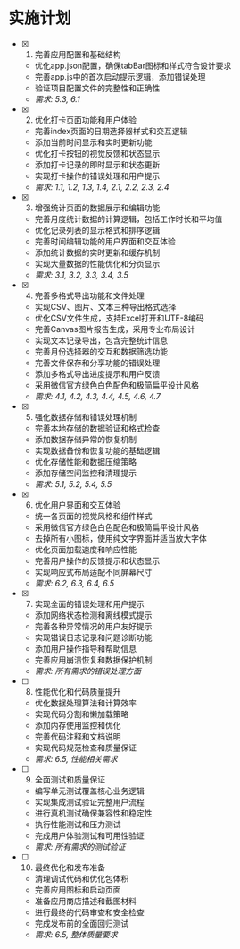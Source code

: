 # 实施计划

- [x] 1. 完善应用配置和基础结构
  - 优化app.json配置，确保tabBar图标和样式符合设计要求
  - 完善app.js中的首次启动提示逻辑，添加错误处理
  - 验证项目配置文件的完整性和正确性
  - _需求: 5.3, 6.1_

- [x] 2. 优化打卡页面功能和用户体验
  - 完善index页面的日期选择器样式和交互逻辑
  - 添加当前时间显示和实时更新功能
  - 优化打卡按钮的视觉反馈和状态显示
  - 添加打卡记录的即时显示和状态更新
  - 实现打卡操作的错误处理和用户提示
  - _需求: 1.1, 1.2, 1.3, 1.4, 2.1, 2.2, 2.3, 2.4_

- [x] 3. 增强统计页面的数据展示和编辑功能
  - 完善月度统计数据的计算逻辑，包括工作时长和平均值
  - 优化记录列表的显示格式和排序逻辑
  - 完善时间编辑功能的用户界面和交互体验
  - 添加统计数据的实时更新和缓存机制
  - 实现大量数据的性能优化和分页显示
  - _需求: 3.1, 3.2, 3.3, 3.4, 3.5_

- [x] 4. 完善多格式导出功能和文件处理
  - 实现CSV、图片、文本三种导出格式选择
  - 优化CSV文件生成，支持Excel打开和UTF-8编码
  - 完善Canvas图片报告生成，采用专业布局设计
  - 实现文本记录导出，包含完整统计信息
  - 完善月份选择器的交互和数据筛选功能
  - 完善文件保存和分享功能的错误处理
  - 添加多格式导出进度提示和用户反馈
  - 采用微信官方绿色白色配色和极简扁平设计风格
  - _需求: 4.1, 4.2, 4.3, 4.4, 4.5, 4.6, 4.7_

- [x] 5. 强化数据存储和错误处理机制
  - 完善本地存储的数据验证和格式检查
  - 添加数据存储异常的恢复机制
  - 实现数据备份和恢复功能的基础逻辑
  - 优化存储性能和数据压缩策略
  - 添加存储空间监控和清理提示
  - _需求: 5.1, 5.2, 5.4, 5.5_

- [x] 6. 优化用户界面和交互体验
  - 统一各页面的视觉风格和组件样式
  - 采用微信官方绿色白色配色和极简扁平设计风格
  - 去掉所有小图标，使用纯文字界面并适当放大字体
  - 优化页面加载速度和响应性能
  - 完善用户操作的反馈提示和状态显示
  - 实现响应式布局适配不同屏幕尺寸
  - _需求: 6.2, 6.3, 6.4, 6.5_

- [x] 7. 实现全面的错误处理和用户提示
  - 添加网络状态检测和离线模式提示
  - 完善各种异常情况的用户友好提示
  - 实现错误日志记录和问题诊断功能
  - 添加用户操作指导和帮助信息
  - 完善应用崩溃恢复和数据保护机制
  - _需求: 所有需求的错误处理方面_

- [ ] 8. 性能优化和代码质量提升
  - 优化数据处理算法和计算效率
  - 实现代码分割和懒加载策略
  - 添加内存使用监控和优化
  - 完善代码注释和文档说明
  - 实现代码规范检查和质量保证
  - _需求: 6.5, 性能相关需求_

- [ ] 9. 全面测试和质量保证
  - 编写单元测试覆盖核心业务逻辑
  - 实现集成测试验证完整用户流程
  - 进行真机测试确保兼容性和稳定性
  - 执行性能测试和压力测试
  - 完成用户体验测试和可用性验证
  - _需求: 所有需求的测试验证_

- [ ] 10. 最终优化和发布准备
  - 清理调试代码和优化包体积
  - 完善应用图标和启动页面
  - 准备应用商店描述和截图材料
  - 进行最终的代码审查和安全检查
  - 完成发布前的全面回归测试
  - _需求: 6.5, 整体质量要求_
